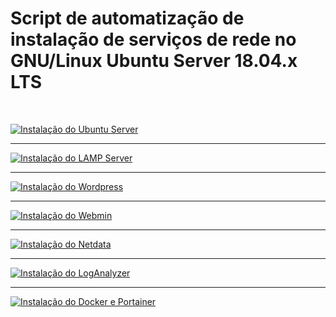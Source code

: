 <h1> Script de automatização de instalação de serviços de rede no GNU/Linux Ubuntu Server 18.04.x LTS</h1><br>

[![Instalação do Ubuntu Server](https://github.com/vaamonde/ubuntu-1804/blob/master/img/server-11.png)](https://www.youtube.com/watch?v=zDdCrqNhIXI)

<hr>

[![Instalação do LAMP Server](https://github.com/vaamonde/ubuntu-1804/blob/master/img/server-12.png)](https://www.youtube.com/watch?v=6EFUu-I3u4s&)

<hr>

[![Instalação do Wordpress](https://github.com/vaamonde/ubuntu-1804/blob/master/img/server-13.png)](https://www.youtube.com/watch?v=Fs2B7kLdlm4&t)

<hr>

[![Instalação do Webmin](https://github.com/vaamonde/ubuntu-1804/blob/master/img/server-14.png)](https://www.youtube.com/watch?v=rKTFI9s_YNY)

<hr>

[![Instalação do Netdata](https://github.com/vaamonde/ubuntu-1804/blob/master/img/server-15.png)](https://www.youtube.com/watch?v=TdTTgztYVKc)

<hr>

[![Instalação do LogAnalyzer](https://github.com/vaamonde/ubuntu-1804/blob/master/img/server-16.png)](https://www.youtube.com/watch?v=O5W25TSTJmw)

<hr>

[![Instalação do Docker e Portainer](https://github.com/vaamonde/ubuntu-1804/blob/master/img/server-17.png)](https://www.youtube.com/watch?v=ixgLCHX_7QA&t)

